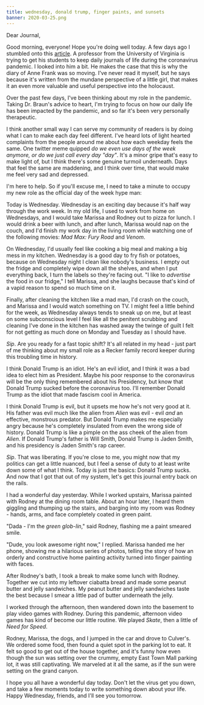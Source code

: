 ```yaml
---
title: wednesday, donald trump, finger paints, and sunsets
banner: 2020-03-25.png
---
```


Dear Journal,

Good morning, everyone!  Hope you're doing well today.  A few days ago
I stumbled onto this [article].  A professor from the University of
Virginia is trying to get his students to keep daily journals of life
during the coronavirus pandemic.  I looked into him a bit.  He makes
the case that this is why the diary of Anne Frank was so moving.  I've
never read it myself, but he says because it's written from the
mundane perspective of a little girl, that makes it an even more
valuable and useful perspective into the holocaust.

Over the past few days, I've been thinking about my role in the
pandemic.  Taking Dr. Braun's advice to heart, I'm trying to focus on
how our daily life has been impacted by the pandemic, and so far it's
been very personally therapeutic.

I think another small way I can serve my community of readers is by
doing what I can to make each day feel different.  I've heard lots of
light hearted complaints from the people around me about how each
weekday feels the same.  One twitter meme quipped _do we even use days
of the week anymore, or do we just call every day "day"_.  It's a
minor gripe that's easy to make light of, but I think there's some
genuine turmoil underneath.  Days that feel the same are maddening,
and I think over time, that would make me feel very sad and depressed.

I'm here to help.  So if you'll excuse me, I need to take a minute to
occupy my new role as the official day of the week hype man:

Today is Wednesday.  Wednesday is an exciting day because it's half
way through the work week.  In my old life, I used to work from home
on Wednesdays, and I would take Marissa and Rodney out to pizza for
lunch.  I would drink a beer with lunch, and after lunch, Marissa
would nap on the couch, and I'd finish my work day in the living room
while watching one of the following movies: _Mad Max: Fury Road_ and
_Venom_.

On Wednesday, I'd usually feel like cooking a big meal and making a
big mess in my kitchen.  Wednesday is a good day to fry fish or
potatoes, because on Wednesday night I clean like nobody's business.
I empty out the fridge and completely wipe down all the shelves, and
when I put everything back, I turn the labels so they're facing out.
"I like to _advertise_ the food in our fridge," I tell Marissa, and
she laughs because that's kind of a vapid reason to spend so much time
on it.

Finally, after cleaning the kitchen like a mad man, I'd crash on the
couch, and Marissa and I would watch something on TV.  I might feel a
little behind for the week, as Wednesday always tends to sneak up on
me, but at least on some subconscious level I feel like all the
penitent scrubbing and cleaning I've done in the kitchen has washed
away the twinge of guilt I felt for not getting as much done on Monday
and Tuesday as I should have.

_Sip_.  Are you ready for a fast topic shift?  It's all related in my
head - just part of me thinking about my small role as a Recker family
record keeper during this troubling time in history.

I think Donald Trump is an idiot.  He's an evil idiot, and I think it
was a bad idea to elect him as President.  Maybe his poor response to
the coronavirus will be the only thing remembered about his
Presidency, but know that Donald Trump sucked before the coronavirus
too.  I'll remember Donald Trump as the idiot that made fascism cool
in America.

I think Donald Trump is evil, but it upsets me how he's not very good
at it.  His father was evil much like the alien from _Alien_ was
evil - evil _and_ an effective, monstrous predator.  But Donald Trump
makes me especially angry because he's completely insulated from even
the wrong side of history.  Donald Trump is like a pimple on the ass
cheek of the alien from _Alien_.  If Donald Trump's father is Will
Smith, Donald Trump is Jaden Smith, and his presidency is Jaden
Smith's rap career.

_Sip_.  That was liberating.  If you're close to me, you might now
that my politics can get a little nuanced, but I feel a sense of duty
to at least write down some of what I think.  Today is just the
basics: Donald Trump sucks.  And now that I got that out of my system,
let's get this journal entry back on the rails.

I had a wonderful day yesterday.  While I worked upstairs, Marissa
painted with Rodney at the dining room table.  About an hour later, I
heard them giggling and thumping up the stairs, and barging into my
room was Rodney - hands, arms, and face completely coated in green
paint.

"Dada - I'm the _green glob-lin_," said Rodney, flashing me a paint
smeared smile.

"Dude, you look awesome right now," I replied.  Marissa handed me her
phone, showing me a hilarious series of photos, telling the story of
how an orderly and constructive home painting activity turned into
finger painting with faces.

After Rodney's bath, I took a break to make some lunch with Rodney.
Together we cut into my leftover ciabatta bread and made some peanut
butter and jelly sandwiches.  My peanut butter and jelly sandwiches
taste the best because I smear a little pad of butter underneath the
jelly.

I worked through the afternoon, then wandered down into the basement
to play video games with Rodney.  During this pandemic, afternoon
video games has kind of become our little routine.  We played _Skate_,
then a little of _Need for Speed_.

Rodney, Marissa, the dogs, and I jumped in the car and drove to
Culver's.  We ordered some food, then found a quiet spot in the
parking lot to eat.  It felt so good to get out of the house together,
and it's funny how even though the sun was setting over the crummy,
empty East Town Mall parking lot, it was still captivating.  We
marveled at it all the same, as if the sun were setting on the grand
canyon.

I hope you all have a wonderful day today.  Don't let the virus get
you down, and take a few moments today to write something down about
your life.  Happy Wednesday, friends, and I'll see you tomorrow.

[article]: https://news.virginia.edu/content/write-it-down-historian-suggests-keeping-record-life-during-pandemic
